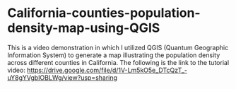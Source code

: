 # California-counties-population-density-map-using-QGIS
This is a video demonstration in which I utilized QGIS (Quantum Geographic Information System) to generate a map illustrating the population density across different counties in California.
The following is the link to the tutorial video:
https://drive.google.com/file/d/1V-Lm5kO5e_DTcQzT_-uY8gYVgbIOBLWg/view?usp=sharing
